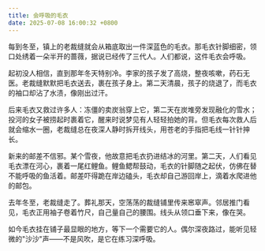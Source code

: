 ```yaml
---
title: 会呼吸的毛衣
date: 2025-07-08 16:00:32 +0800
---
```


每到冬至，镇上的老裁缝就会从箱底取出一件深蓝色的毛衣。那毛衣针脚细密，领口处绣着一朵半开的蔷薇，据说已经传了三代人。人们都说，这件毛衣会呼吸。

起初没人相信，直到那年冬天特别冷。李家的孩子发了高烧，整夜咳嗽，药石无医。老裁缝默默把毛衣送去，裹在孩子身上。第二天清晨，孩子的烧退了，而毛衣的袖口却沾了水渍，像刚出过汗。

后来毛衣又救过许多人：冻僵的卖炭翁穿上它，第二天在炭堆旁发现融化的雪水；投河的女子被捞起时裹着它，醒来时说梦见有人轻轻拍她的背。但毛衣每次救人后就会缩水一圈，老裁缝总在夜深人静时拆开线头，用苍老的手指把毛线一针针抻长。

新来的邮差不信邪。某个雪夜，他故意把毛衣扔进结冰的河里。第二天，人们看见毛衣漂在河心，裹着一尾红鲤鱼。鲤鱼鳃帮鼓动，毛衣的针脚随之起伏，仿佛在替不能呼吸的鱼活着。邮差吓得跪在岸边磕头，毛衣却自己游回岸上，滴着水爬进他的邮包。

去年冬至，老裁缝走了。葬礼那天，空荡荡的裁缝铺里传来窸窣声。邻居推门看见，毛衣正用袖子卷着竹尺，自己量自己的腰围。线头从领口垂下来，像在哭。

如今毛衣挂在铺子最显眼的地方，等下一个需要它的人。偶尔深夜路过，能听见轻微的"沙沙"声——不是风吹，是它在练习深呼吸。
